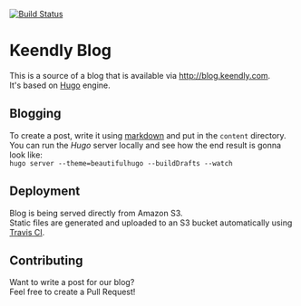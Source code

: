 [![Build Status](https://travis-ci.org/Keendly/blog.keendly.svg?branch=master)](https://travis-ci.org/Keendly/blog.keendly)

Keendly Blog
=========================
This is a source of a blog that is available via http://blog.keendly.com.  
It's based on [Hugo](https://gohugo.io/) engine.

Blogging
--------
To create a post, write it using [markdown](https://gohugo.io/documentation/) and put in the `content` directory.  
You can run the *Hugo* server locally and see how the end result is gonna look like:  
`hugo server --theme=beautifulhugo --buildDrafts --watch`

Deployment
----------
Blog is being served directly from Amazon S3.  
Static files are generated and uploaded to an S3 bucket automatically using [Travis CI](https://travis-ci.org/Keendly/blog.keendly).

Contributing
-----------
Want to write a post for our blog?  
Feel free to create a Pull Request!

